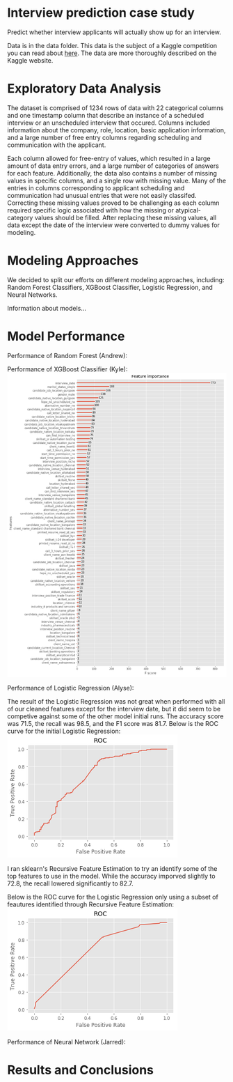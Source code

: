 # Interview prediction case study
Predict whether interview applicants will actually show up for an interview.

Data is in the data folder.  This data is the subject of a Kaggle competition you can read about [here](https://www.kaggle.com/vishnusraghavan/the-interview-attendance-problem).  The data are more thoroughly described on the Kaggle website.

# Exploratory Data Analysis 
The dataset is comprised of 1234 rows of data with 22 categorical columns and one timestamp column that describe an instance of a scheduled interview or an unscheduled interview that occured. Columns included information about the company, role, location, basic application information, and a large number of free entry columns regarding scheduling and communication with the applicant.

Each column allowed for free-entry of values, which resulted in a large amount of data entry errors, and a large number of categories of answers for each feature. Additionally, the data also contains a number of missing values in specific columns, and a single row with missing value. Many of the entries in columns corresponding to applicant scheduling and communication had unusual entries that were not easily classifed.  Correcting these missing values proved to be challenging as each column required specific logic associated with how the missing or atypical-category values should be filled. After replacing these missing values, all data except the date of the interview were converted to dummy values for modeling.

# Modeling Approaches

We decided to split our efforts on different modeling approaches, including: Random Forest Classifiers, XGBoost Classifier, Logistic Regression, and Neural Networks.

Information about models...


# Model Performance

Performance of Random Forest (Andrew):


Performance of XGBoost Classifier (Kyle):
![Feature Importance Plot](imgs/feature_importance.png)


Performance of Logistic Regression (Alyse):

The result of the Logistic Regression was not great when performed with all of our cleaned features except for the interview date, but it did seem to be competive against some of the other model initial runs. The accuracy score was 71.5, the recall was 98.5, and the F1 score was 81.7. 
Below is the ROC curve for the initial Logistic Regression:
![Logistic ROC curve 1](imgs/logistic_roc_1.png)

I ran sklearn's Recursive Feature Estimation to try an identify some of the top features to use in the model. While the accuracy imporved slightly to 72.8, the recall lowered significantly to 82.7.

Below is the ROC curve for the Logistic Regression only using a subset of feautures identified through Recursive Feature Estimation:
![Logistic ROC curve 2](imgs/logistic_roc_2.png)


Performance of Neural Network (Jarred):


# Results and Conclusions


